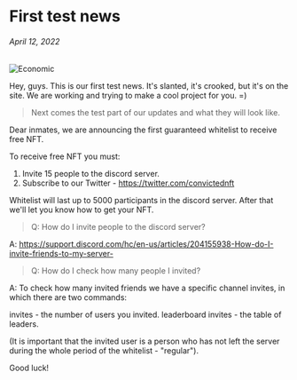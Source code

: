 # First test news

###### April 12, 2022 ######

![Economic](https://github.com/verscorp/convicted-site-files/blob/main/images/2022-03-31%2013.35.40.jpg)

Hey, guys. This is our first test news. It's slanted, it's crooked, but it's on the site. We are working and trying to make a cool project for you. =)

>Next comes the test part of our updates and what they will look like.

Dear inmates, we are announcing the first guaranteed whitelist to receive free NFT.

To receive free NFT you must:
1. Invite 15 people to the discord server.
2. Subscribe to our Twitter - https://twitter.com/convictednft

Whitelist will last up to 5000 participants in the discord server. After that we'll let you know how to get your NFT.

>Q: How do I invite people to the discord server?

A: https://support.discord.com/hc/en-us/articles/204155938-How-do-I-invite-friends-to-my-server-

>Q: How do I check how many people I invited?

A: To check how many invited friends we have a specific channel invites, in which there are two commands:

invites - the number of users you invited.
leaderboard invites - the table of leaders.

(It is important that the invited user is a person who has not left the server during the whole period of the whitelist - "regular").

Good luck!
